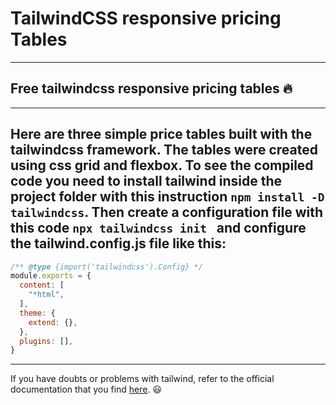 # TailwindCSS responsive pricing Tables 
---

## Free tailwindcss responsive pricing tables :fire:

---

Here are three simple price tables built with the **tailwindcss framework**. The tables were created using **css grid** and **flexbox**. To see the compiled code you need to install tailwind inside the project folder with this instruction `` npm install -D tailwindcss ``. Then create a configuration file with this code ``npx tailwindcss init `` and configure the tailwind.config.js file like this:
---

```javascript
/** @type {import('tailwindcss').Config} */
module.exports = {
  content: [
    "*html",
  ],
  theme: {
    extend: {},
  },
  plugins: [],
}
```
---

If you have doubts or problems with tailwind, refer to the official documentation that you find [here](https://tailwindcss.com/). :smiley:
